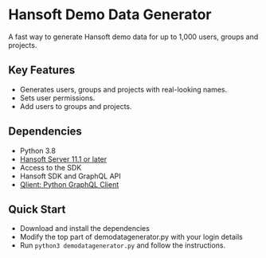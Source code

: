 # Hansoft Demo Data Generator

A fast way to generate Hansoft demo data for up to 1,000 users, groups and projects.

## Key Features

* Generates users, groups and projects with real-looking names.
* Sets user permissions.
* Add users to groups and projects.

## Dependencies

* Python 3.8
* [Hansoft Server 11.1 or later](https://www.perforce.com/downloads/hansoft-server)
* Access to the SDK
* Hansoft SDK and GraphQL API
* [Qlient: Python GraphQL Client](https://github.com/qlient-org/python-qlient)

## Quick Start

* Download and install the dependencies
* Modify the top part of demodatagenerator.py with your login details
* Run `python3 demodatagenerator.py` and follow the instructions.
